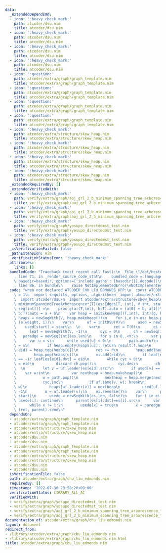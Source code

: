 ```yaml
---
data:
  _extendedDependsOn:
  - icon: ':heavy_check_mark:'
    path: atcoder/dsu.nim
    title: atcoder/dsu.nim
  - icon: ':heavy_check_mark:'
    path: atcoder/dsu.nim
    title: atcoder/dsu.nim
  - icon: ':heavy_check_mark:'
    path: atcoder/dsu.nim
    title: atcoder/dsu.nim
  - icon: ':heavy_check_mark:'
    path: atcoder/dsu.nim
    title: atcoder/dsu.nim
  - icon: ':question:'
    path: atcoder/extra/graph/graph_template.nim
    title: atcoder/extra/graph/graph_template.nim
  - icon: ':question:'
    path: atcoder/extra/graph/graph_template.nim
    title: atcoder/extra/graph/graph_template.nim
  - icon: ':question:'
    path: atcoder/extra/graph/graph_template.nim
    title: atcoder/extra/graph/graph_template.nim
  - icon: ':question:'
    path: atcoder/extra/graph/graph_template.nim
    title: atcoder/extra/graph/graph_template.nim
  - icon: ':heavy_check_mark:'
    path: atcoder/extra/structure/skew_heap.nim
    title: atcoder/extra/structure/skew_heap.nim
  - icon: ':heavy_check_mark:'
    path: atcoder/extra/structure/skew_heap.nim
    title: atcoder/extra/structure/skew_heap.nim
  - icon: ':heavy_check_mark:'
    path: atcoder/extra/structure/skew_heap.nim
    title: atcoder/extra/structure/skew_heap.nim
  - icon: ':heavy_check_mark:'
    path: atcoder/extra/structure/skew_heap.nim
    title: atcoder/extra/structure/skew_heap.nim
  _extendedRequiredBy: []
  _extendedVerifiedWith:
  - icon: ':heavy_check_mark:'
    path: verify/extra/graph/aoj_grl_2_b_minimum_spanning_tree_arborescence_test.nim
    title: verify/extra/graph/aoj_grl_2_b_minimum_spanning_tree_arborescence_test.nim
  - icon: ':heavy_check_mark:'
    path: verify/extra/graph/aoj_grl_2_b_minimum_spanning_tree_arborescence_test.nim
    title: verify/extra/graph/aoj_grl_2_b_minimum_spanning_tree_arborescence_test.nim
  - icon: ':heavy_check_mark:'
    path: verify/extra/graph/yosupo_directedmst_test.nim
    title: verify/extra/graph/yosupo_directedmst_test.nim
  - icon: ':heavy_check_mark:'
    path: verify/extra/graph/yosupo_directedmst_test.nim
    title: verify/extra/graph/yosupo_directedmst_test.nim
  _isVerificationFailed: false
  _pathExtension: nim
  _verificationStatusIcon: ':heavy_check_mark:'
  attributes:
    links: []
  bundledCode: "Traceback (most recent call last):\n  File \"/opt/hostedtoolcache/Python/3.10.6/x64/lib/python3.10/site-packages/onlinejudge_verify/documentation/build.py\"\
    , line 71, in _render_source_code_stat\n    bundled_code = language.bundle(stat.path,\
    \ basedir=basedir, options={'include_paths': [basedir]}).decode()\n  File \"/opt/hostedtoolcache/Python/3.10.6/x64/lib/python3.10/site-packages/onlinejudge_verify/languages/nim.py\"\
    , line 86, in bundle\n    raise NotImplementedError\nNotImplementedError\n"
  code: "when not declared ATCODER_CHU_LIU_EDMONDS_HPP:\n  const ATCODER_CHU_LIU_EDMONDS_HPP*\
    \ = 1\n  import sequtils, options, algorithm\n  import atcoder/extra/graph/graph_template\n\
    \  import atcoder/dsu\n  import atcoder/extra/structure/skew_heap\n  \n  proc\
    \ minimumSpanningTreeArborescence*[T](es:Edges[T, int], V:int, start:int):Option[(T,\
    \ seq[int])] =\n    proc g(a:(T,int), b:T):auto = (a[0] + b, a[1])\n    proc h(a:T,\
    \ b:T):auto = a + b\n    var heap = initSkewHeap[(T,int), int](g, h)\n    var\
    \ heaps = newSeqWith(V, heap.makeheap())\n    for i,e in es: heap.push(heaps[e.dst],\
    \ (e.weight, i))\n    var\n      uf = initDSU(V)\n      used = newSeqWith(V, -1)\n\
    \    used[start] = start\n  \n    var\n      ret = T(0)\n      ei = newSeq[int]()\n\
    \      leaf = newSeqWith(V, -1)\n      cyc = 0\n      ch = newSeq[int]()\n   \
    \   paredge = newSeq[int](es.len)\n    for s in 0..<V:\n      var path = newSeq[int]()\n\
    \      var u = s\n      while used[u] < 0:\n        path.add(u)\n        used[u]\
    \ = s\n        if heap.empty(heaps[u]): return result.T.none\n        let (d,\
    \ eid) = heap.top(heaps[u])\n        ret += d\n        heap.add(heaps[u], -d)\n\
    \        heap.pop(heaps[u])\n        ei.add(eid)\n        if leaf[es[eid].dst]\
    \ == -1: leaf[es[eid].dst] = eid\n        while cyc > 0:\n          paredge[ch[^1]]\
    \ = eid\n          discard ch.pop()\n          cyc.dec\n        ch.add(eid)\n\
    \  \n        let v = uf.leader(es[eid].src)\n        if used[v] == s:\n      \
    \    var w:int\n          var nextheap = heap.makeheap()\n          while true:\n\
    \            w = path.pop()\n            nextheap = heap.merge(nextheap, heaps[w]);\n\
    \            cyc.inc\n            if uf.same(v, w): break\n            else: uf.merge(v,\
    \ w)\n          heaps[uf.leader(v)] = nextheap\n          used[uf.leader(v)] =\
    \ -1\n        u = uf.leader(v);\n    ei.reverse()\n    var\n      parent = newSeqWith(V,\
    \ start)\n      usede = newSeqWith(es.len, false)\n    for i in ei:\n      if\
    \ usede[i]: continue\n      parent[es[i].dst]=es[i].src\n      var x = leaf[es[i].dst]\n\
    \      while x != i:\n        usede[x] = true\n        x = paredge[x]\n    return\
    \ (ret, parent).some\n"
  dependsOn:
  - atcoder/extra/graph/graph_template.nim
  - atcoder/extra/graph/graph_template.nim
  - atcoder/extra/structure/skew_heap.nim
  - atcoder/extra/structure/skew_heap.nim
  - atcoder/dsu.nim
  - atcoder/dsu.nim
  - atcoder/extra/graph/graph_template.nim
  - atcoder/extra/graph/graph_template.nim
  - atcoder/extra/structure/skew_heap.nim
  - atcoder/extra/structure/skew_heap.nim
  - atcoder/dsu.nim
  - atcoder/dsu.nim
  isVerificationFile: false
  path: atcoder/extra/graph/chu_liu_edmonds.nim
  requiredBy: []
  timestamp: '2022-07-30 23:50:20+09:00'
  verificationStatus: LIBRARY_ALL_AC
  verifiedWith:
  - verify/extra/graph/yosupo_directedmst_test.nim
  - verify/extra/graph/yosupo_directedmst_test.nim
  - verify/extra/graph/aoj_grl_2_b_minimum_spanning_tree_arborescence_test.nim
  - verify/extra/graph/aoj_grl_2_b_minimum_spanning_tree_arborescence_test.nim
documentation_of: atcoder/extra/graph/chu_liu_edmonds.nim
layout: document
redirect_from:
- /library/atcoder/extra/graph/chu_liu_edmonds.nim
- /library/atcoder/extra/graph/chu_liu_edmonds.nim.html
title: atcoder/extra/graph/chu_liu_edmonds.nim
---
```

